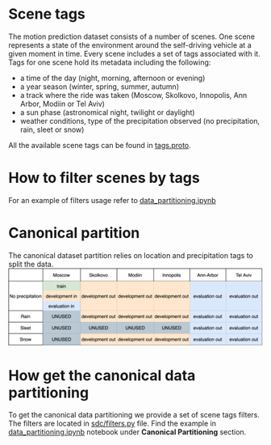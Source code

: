 # Scene tags
The motion prediction dataset consists of a number of scenes. One scene represents a state of the environment around the self-driving vehicle at a given moment in time. Every scene includes a set of tags associated with it. Tags for one scene hold its metadata including the following:
- a time of the day (night, morning, afternoon or evening)
- a year season (winter, spring, summer, autumn)
- a track where the ride was taken (Moscow, Skolkovo, Innopolis, Ann Arbor, Modiin or Tel Aviv)
- a sun phase (astronomical night, twilight or daylight)
- weather conditions, type of the precipitation observed (no precipitation, rain, sleet or snow)

All the available scene tags can be found in [tags.proto](ysdc_dataset_api/proto/tags.proto).

# How to filter scenes by tags
For an example of filters usage refer to [data_partitioning.ipynb](examples/data_partitioning.ipynb)

# Canonical partition
The canonical dataset partition relies on location and precipitation tags to split the data.
![SDC data split](data_split.png)

# How get the canonical data partitioning
To get the canonical data partitioning we provide a set of scene tags filters. The filters are located in [sdc/filters.py](sdc/filters.py) file. Find the example in [data_partitioning.ipynb](examples/data_partitioning.ipynb) notebook under **Canonical Partitioning** section.
